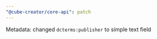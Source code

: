 ```yaml
---
"@cube-creator/core-api": patch
---
```


Metadata: changed `dcterms:publisher` to simple text field
